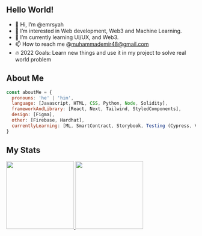 ## Hello World!

- 👋 Hi, I’m @emrsyah
- 👀 I’m interested in Web development, Web3 and Machine Learning.
- 🌱 I’m currently learning UI/UX, and Web3.
- 📫 How to reach me @muhammademir48@gmail.com
- 🔥 2022 Goals: Learn new things and use it in my project to solve real world problem

<!---
Argonaemo/Argonaemo is a ✨ special ✨ repository because its `README.md` (this file) appears on your GitHub profile.
You can click the Preview link to take a look at your changes.
--->

## About Me
```javascript
const aboutMe = {
  pronouns: 'he' | 'him',
  language: [Javascript, HTML, CSS, Python, Node, Solidity],
  frameworkAndLibrary: [React, Next, Tailwind, StyledComponents],
  design: [Figma],
  other: [Firebase, Hardhat],
  currentlyLearning: [ML, SmartContract, Storybook, Testing (Cypress, Vitest)]
}

```

## My Stats
<p align="left">
<a href="https://github.com/emrsyah">
  <img height="180em" src="https://github-readme-stats-eight-theta.vercel.app/api?username=emrsyah&show_icons=true&theme=algolia&include_all_commits=true&count_private=true"/>
  <img height="180em" src="https://github-readme-stats-eight-theta.vercel.app/api/top-langs/?username=emrsyah&layout=compact&langs_count=8&theme=algolia"/>
</a>
</p>
